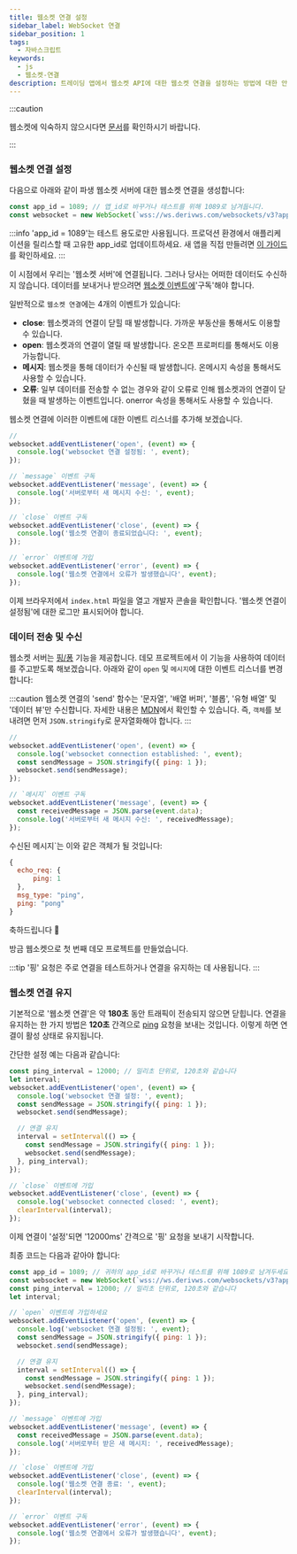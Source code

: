 ```yaml
---
title: 웹소켓 연결 설정
sidebar_label: WebSocket 연결
sidebar_position: 1
tags:
  - 자바스크립트
keywords:
  - js
  - 웹소켓-연결
description: 트레이딩 앱에서 웹소켓 API에 대한 웹소켓 연결을 설정하는 방법에 대한 안내서입니다.
---
```


:::caution

웹소켓에 익숙하지 않으시다면 [문서](/docs/core-concepts/websocket)를 확인하시기 바랍니다.

:::

### 웹소켓 연결 설정

<!-- To create a websocket connection, we want to use the Deriv websocket URL with an `app_id`. You can create your own app_id within your [dashboard](/dashboard) or keep the default `1089` app_id for testing. Keep in mind that eventually, you should make your own app_id. Especially if you would like to monetize your application. -->

다음으로 아래와 같이 파생 웹소켓 서버에 대한 웹소켓 연결을 생성합니다:

```js title="index.js" showLineNumbers
const app_id = 1089; // 앱_id로 바꾸거나 테스트를 위해 1089로 남겨둡니다.
const websocket = new WebSocket(`wss://ws.derivws.com/websockets/v3?app_id=${app_id}`);
```

:::info
'app_id = 1089'는 테스트 용도로만 사용됩니다. 프로덕션 환경에서 애플리케이션을 릴리스할 때 고유한 app_id로 업데이트하세요. 새 앱을 직접 만들려면 [이 가이드](/docs/setting-up-a-deriv-application)를 확인하세요.
:::

이 시점에서 우리는 '웹소켓 서버'에 연결됩니다. 그러나 당사는 어떠한 데이터도 수신하지 않습니다. 데이터를 보내거나 받으려면 <a href="https://developer.mozilla.org/en-US/docs/Web/API/WebSocket#events" target="_blank">웹소켓 이벤트에</a>'구독'해야 합니다.

일반적으로 `웹소켓 연결`에는 4개의 이벤트가 있습니다:

- **close**:
  웹소켓과의 연결이 닫힐 때 발생합니다. 가까운 부동산을 통해서도 이용할 수 있습니다.
- **open**:
  웹소켓과의 연결이 열릴 때 발생합니다. 온오픈 프로퍼티를 통해서도 이용 가능합니다.
- **메시지**:
  웹소켓을 통해 데이터가 수신될 때 발생합니다. 온메시지 속성을 통해서도 사용할 수 있습니다.
- **오류**:
  일부 데이터를 전송할 수 없는 경우와 같이 오류로 인해 웹소켓과의 연결이 닫혔을 때 발생하는 이벤트입니다. onerror 속성을 통해서도 사용할 수 있습니다.

웹소켓 연결에 이러한 이벤트에 대한 이벤트 리스너를 추가해 보겠습니다.

```js title="index.js" showLineNumbers
//
websocket.addEventListener('open', (event) => {
  console.log('websocket 연결 설정됨: ', event);
});

// `message` 이벤트 구독
websocket.addEventListener('message', (event) => {
  console.log('서버로부터 새 메시지 수신: ', event);
});

// `close` 이벤트 구독
websocket.addEventListener('close', (event) => {
  console.log('웹소켓 연결이 종료되었습니다: ', event);
});

// `error` 이벤트에 가입
websocket.addEventListener('error', (event) => {
  console.log('웹소켓 연결에서 오류가 발생했습니다', event);
});
```

이제 브라우저에서 `index.html` 파일을 열고 개발자 콘솔을 확인합니다. '웹소켓 연결이 설정됨'에 대한 로그만 표시되어야 합니다.

### 데이터 전송 및 수신

웹소켓 서버는 <a href="/api-explorer#ping" target="_blank" rel="noopener noreferrer">핑/퐁</a> 기능을 제공합니다. 데모 프로젝트에서 이 기능을 사용하여 데이터를 주고받도록 해보겠습니다. 아래와 같이 `open` 및 `메시지`에 대한 이벤트 리스너를 변경합니다:

:::caution
웹소켓 연결의 'send' 함수는 '문자열', '배열 버퍼', '블롭', '유형 배열' 및 '데이터 뷰'만 수신합니다. 자세한 내용은 [MDN](https://developer.mozilla.org/en-US/docs/Web/API/WebSocket/send)에서 확인할 수 있습니다. 즉, `객체`를 보내려면 먼저 `JSON.stringify`로 문자열화해야 합니다.
:::

```js title="index.js" showLineNumbers
//
websocket.addEventListener('open', (event) => {
  console.log('websocket connection established: ', event);
  const sendMessage = JSON.stringify({ ping: 1 });
  websocket.send(sendMessage);
});

// `메시지` 이벤트 구독
websocket.addEventListener('message', (event) => {
  const receivedMessage = JSON.parse(event.data);
  console.log('서버로부터 새 메시지 수신: ', receivedMessage);
});
```

수신된 메시지\`는 이와 같은 객체가 될 것입니다:

```js showLineNumbers
{
  echo_req: {
      ping: 1
  },
  msg_type: "ping",
  ping: "pong"
}
```

축하드립니다 :tada:

방금 웹소켓으로 첫 번째 데모 프로젝트를 만들었습니다.

:::tip
'핑' 요청은 주로 연결을 테스트하거나 연결을 유지하는 데 사용됩니다.
:::

### 웹소켓 연결 유지

기본적으로 '웹소켓 연결'은 약 **180초** 동안 트래픽이 전송되지 않으면 닫힙니다. 연결을 유지하는 한 가지 방법은 **120초** 간격으로 [ping](/api-explorer#ping) 요청을 보내는 것입니다. 이렇게 하면 연결이 활성 상태로 유지됩니다.

간단한 설정 예는 다음과 같습니다:

```js title="index.js" showLineNumbers
const ping_interval = 12000; // 밀리초 단위로, 120초와 같습니다
let interval;
websocket.addEventListener('open', (event) => {
  console.log('websocket 연결 설정: ', event);
  const sendMessage = JSON.stringify({ ping: 1 });
  websocket.send(sendMessage);

  // 연결 유지
  interval = setInterval(() => {
    const sendMessage = JSON.stringify({ ping: 1 });
    websocket.send(sendMessage);
  }, ping_interval);
});

// `close` 이벤트에 가입
websocket.addEventListener('close', (event) => {
  console.log('websocket connected closed: ', event);
  clearInterval(interval);
});
```

이제 연결이 '설정'되면 '12000ms' 간격으로 '핑' 요청을 보내기 시작합니다.

최종 코드는 다음과 같아야 합니다:

```js title="index.js" showLineNumbers
const app_id = 1089; // 귀하의 app_id로 바꾸거나 테스트를 위해 1089로 남겨두세요.
const websocket = new WebSocket(`wss://ws.derivws.com/websockets/v3?app_id=${app_id}`);
const ping_interval = 12000; // 밀리초 단위로, 120초와 같습니다
let interval;

// `open` 이벤트에 가입하세요
websocket.addEventListener('open', (event) => {
  console.log('websocket 연결 설정됨: ', event);
  const sendMessage = JSON.stringify({ ping: 1 });
  websocket.send(sendMessage);

  // 연결 유지
  interval = setInterval(() => {
    const sendMessage = JSON.stringify({ ping: 1 });
    websocket.send(sendMessage);
  }, ping_interval);
});

// `message` 이벤트에 가입
websocket.addEventListener('message', (event) => {
  const receivedMessage = JSON.parse(event.data);
  console.log('서버로부터 받은 새 메시지: ', receivedMessage);
});

// `close` 이벤트에 가입
websocket.addEventListener('close', (event) => {
  console.log('웹소켓 연결 종료: ', event);
  clearInterval(interval);
});

// `error` 이벤트 구독
websocket.addEventListener('error', (event) => {
  console.log('웹소켓 연결에서 오류가 발생했습니다', event);
});
```

